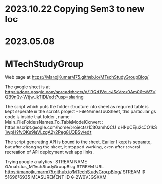 # 2023.10.22 Copying Sem3 to  new loc
# 2023.05.08
# MTechStudyGroup 
Web page at https://ManojKumarM75.github.io/MTechStudyGroupBlog/

The google sheet is at https://docs.google.com/spreadsheets/d/1BQd1VeueJ5cVrox9Am06toW7VQB9nQv-Wtjw_IkTIDI/edit?usp=sharing

The script which puts the folder structure into sheet as required table is kept seperate in the scripts project - FileNamesToGSheet, this particular gs code is inside that folder , name -Main_FileFoldersNames_To_TableModelConvert   : https://script.google.com/home/projects/1Cit0amhQCU_qHNpCEju2cCO1kS1wpH9fvQKs9lqVLzgA2y2Peg8UQBSy/edit

The script generating API is bound to the sheet. Earlier I kept is separate, but after changing the sheet, it stopped working, even after several recreation of API deployment web app links.

Trying google analytics :
STREAM NAME GAnalytics_MTechStudyGroupBlog
STREAM URL https://manojkumarm75.github.io/MTechStudyGroupBlog/
STREAM ID 5169676935
MEASUREMENT ID G-2W0V3GSXXM
